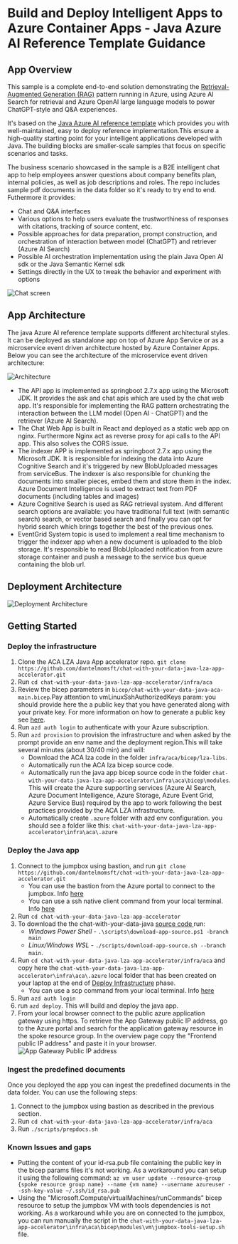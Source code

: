 # Build and Deploy Intelligent Apps to Azure Container Apps - Java Azure AI Reference Template Guidance 

## App Overview
This sample is a complete end-to-end solution demonstrating the [Retrieval-Augmented Generation (RAG)](https://learn.microsoft.com/en-us/azure/search/retrieval-augmented-generation-overview) pattern running in Azure, using Azure AI Search for retrieval and Azure OpenAI large language models to power ChatGPT-style and Q&A experiences.

It's based on the [Java Azure AI reference template](https://github.com/Azure-Samples/azure-search-openai-demo-java) which provides you with well-maintained, easy to deploy reference implementation.This ensure a high-quality starting point for your intelligent applications developed with Java. The building blocks are smaller-scale samples that focus on specific scenarios and tasks.

The business scenario showcased in the sample is a B2E intelligent chat app to help employees answer questions about company benefits plan, internal policies, as well as job descriptions and roles. The repo includes sample pdf documents in the data folder so it's ready to try end to end.
Futhermore it provides:
* Chat and Q&A interfaces
* Various options to help users evaluate the trustworthiness of responses with citations, tracking of source content, etc.
* Possible approaches for data preparation, prompt construction, and orchestration of interaction between model (ChatGPT) and retriever (Azure AI Search)
* Possible AI orchestration implementation using the plain Java Open AI sdk or the Java Semantic Kernel sdk
* Settings directly in the UX to tweak the behavior and experiment with options

![Chat screen](assets/chatscreen.png)
## App Architecture

The java Azure AI reference template supports different architectural styles. It can be deployed as standalone app on top of Azure App Service or as a microservice event driven architecture hosted by Azure Container Apps. Below you can see the architecture of the microservice event driven architecture:

![Architecture](assets/aca-hla.png)


* The API app is implemented as springboot 2.7.x app using the Microsoft JDK. It provides the ask and chat apis which are used by the chat web app. It's responsible for implementing the RAG pattern orchestrating the interaction between the LLM model (Open AI - ChatGPT) and the retriever (Azure AI Search).
* The Chat Web App is built in React and deployed as a static web app on nginx. Furthermore Nginx act as reverse proxy for api calls to the API app. This also solves the CORS issue.
* The indexer APP is implemented as springboot 2.7.x app using the Microsoft JDK. It is responsible for indexing the data into Azure Cognitive Search and it's triggered by new BlobUploaded messages from serviceBus. The indexer is also responsible for chunking the documents into smaller pieces, embed them and store them in the index. Azure Document Intelligence is used to extract text from PDF documents (including tables and images)
* Azure Cognitive Search is used as RAG retrieval system. And different search options are available: you have traditional full text (with semantic search) search, or vector based search and finally you can opt for hybrid search which brings together the best of the previous ones.
* EventGrid System topic is used to implement a real time mechanism to trigger the indexer app when a new document is uploaded to the blob storage. It's responsible to read BlobUploaded notification from azure storage container and push a message to the service bus queue containing the blob url.


## Deployment Architecture

![Deployment Architecture](assets/aca-internal-java-ai.png)

## Getting Started
### Deploy the infrastructure
1. Clone the ACA LZA Java App accelerator repo. `git clone https://github.com/dantelmomsft/chat-with-your-data-java-lza-app-accelerator.git`
2. Run `cd chat-with-your-data-java-lza-app-accelerator/infra/aca` 
3. Review the bicep parameters in `bicep/chat-with-your-data-java-aca-main.bicep`.Pay attention to vmLinuxSshAuthorizedKeys param: you should provide here the a public key that you have generated along with your private key. For more information on how to generate a public key see [here](https://docs.microsoft.com/en-us/azure/virtual-machines/linux/create-ssh-keys-detailed).
4. Run `azd auth login` to authenticate with your Azure subscription.
5. Run `azd provision` to provision the infrastructure and when asked by the prompt provide an env name and the deployment region.This will take several minutes (about 30/40 min) and will:
    - Download the ACA lza code in the folder `infra/aca/bicep/lza-libs`.
    - Automatically run the ACA lza bicep source code.
    - Automatically run the java app bicep source code in the folder `chat-with-your-data-java-lza-app-accelerator\infra\aca\bicep\modules`. This will create the Azure supporting services (Azure AI Search, Azure Document Intelligence, Azure Storage, Azure Event Grid, Azure Service Bus) required by the app to work following the best practices provided by the ACA LZA infrastructure.
    -  Automatically create `.azure` folder with azd env configuration. you should see a folder like this: `chat-with-your-data-java-lza-app-accelerator\infra\aca\.azure`
### Deploy the Java app
1. Connect to the jumpbox using bastion, and run `git clone https://github.com/dantelmomsft/chat-with-your-data-java-lza-app-accelerator.git`
   - You can use the bastion from the Azure portal to connect to the jumpbox. Info [here](https://learn.microsoft.com/en-us/azure/bastion/bastion-connect-vm-ssh-linux)
   - You can use a ssh native client command from your local terminal. Info [here](https://learn.microsoft.com/en-us/azure/bastion/connect-vm-native-client-windows#connect-linux)
2. Run `cd chat-with-your-data-java-lza-app-accelerator` 
3. To download the the chat-with-your-data-java [source code ](https://github.com/Azure-Samples/azure-search-openai-demo-java) run:
    - *Windows Power Shell* - `.\scripts\download-app-source.ps1 -branch main` 
    - *Linux/Windows WSL* - `./scripts/download-app-source.sh --branch main`.
4. Run `cd chat-with-your-data-java-lza-app-accelerator/infra/aca` and copy here the `chat-with-your-data-java-lza-app-accelerator\infra\aca\.azure` local folder that has been created on your laptop at the end of [Deploy Infrastructure](#deploy-the-infrastructure) phase.
    - You can use a scp command from your local terminal. Info [here](https://learn.microsoft.com/en-us/azure/bastion/vm-upload-download-native#tunnel-command)
5. Run `azd auth login`
6. run `azd deploy`. This will build and deploy the java app.
7. From your local browser connect to the public azure application gateway using https. To retrieve the App Gateway public IP address, go to the Azure portal and search for the application gateway resource in the spoke resource group. In the overview page copy the "Frontend public IP address" and paste it in your browser.
![App Gateway Public IP address](assets/app-gateway.png)

### Ingest the predefined documents
Once you deployed the app you can ingest the predefined documents in the data folder. You can use the following steps:
1. Connect to the jumpbox using bastion as described in the previous section.
2. Run `cd chat-with-your-data-java-lza-app-accelerator/infra/aca`
3. Run `./scripts/prepdocs.sh`

### Known Issues and gaps
- Putting the content of your id-rsa.pub file containing the public key in the bicep params files it's not working. As a workaround you can setup it using the following command: `az vm user update --resource-group {spoke resource group name} --name {vm name} --username azureuser --ssh-key-value ~/.ssh/id_rsa.pub`
- Using the "Microsoft.Compute/virtualMachines/runCommands" bicep resource to setup the jumpbox VM with tools dependencies is not working. As a workaround while you are on connected to the jumpbox, you can run manually the script in the `chat-with-your-data-java-lza-app-accelerator\infra\aca\bicep\modules\vm\jumpbox-tools-setup.sh` file.
